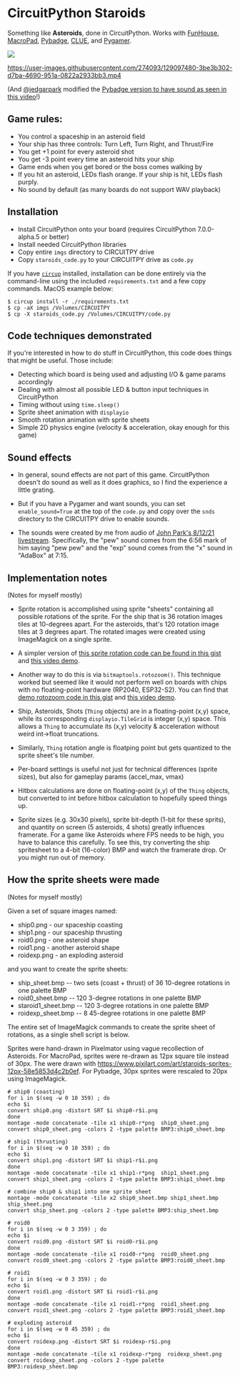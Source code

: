 # CircuitPython Staroids

Something like **Asteroids**, done in CircuitPython.
Works with [FunHouse](https://www.adafruit.com/product/4985),
[MacroPad](https://www.adafruit.com/product/5128),
[Pybadge](https://www.adafruit.com/product/4200),
[CLUE](https://www.adafruit.com/product/4500),
and [Pygamer](https://www.adafruit.com/product/4242).

<img src="./docs/staroids_family1.jpg" />

https://user-images.githubusercontent.com/274093/129097480-3be3b302-d7ba-4690-951a-0822a2933bb3.mp4

(And [@jedgarpark](https://github.com/jedgarpark) modified the [Pybadge version to have sound as seen in this video](https://www.youtube.com/watch?v=sC_fLp5CfTg)!)

## Game rules:

- You control a spaceship in an asteroid field
- Your ship has three controls: Turn Left, Turn Right, and Thrust/Fire
- You get +1 point for every asteroid shot
- You get -3 point every time an asteroid hits your ship
- Game ends when you get bored or the boss comes walking by
- If you hit an asteroid, LEDs flash orange. If your ship is hit, LEDs flash purply.
- No sound by default (as many boards do not support WAV playback)

## Installation

- Install CircuitPython onto your board (requires CircuitPython 7.0.0-alpha.5 or better)
- Install needed CircuitPython libraries
- Copy entire `imgs` directory to CIRCUITPY drive
- Copy `staroids_code.py` to your CIRCUITPY drive as `code.py`

If you have [`circup`](https://github.com/adafruit/circup) installed,
installation can be done entirely via the command-line
using the included `requirements.txt` and a few copy commands. MacOS example below:

```
$ circup install -r ./requirements.txt
$ cp -aX imgs /Volumes/CIRCUITPY
$ cp -X staroids_code.py /Volumes/CIRCUITPY/code.py
```

## Code techniques demonstrated

If you're interested in how to do stuff in CircuitPython, this code does things
that might be useful. Those include:
- Detecting which board is being used and adjusting I/O & game params accordingly
- Dealing with almost all possible LED & button input techniques in CircuitPython
- Timing without using `time.sleep()`
- Sprite sheet animation with `displayio`
- Smooth rotation animation with sprite sheets
- Simple 2D physics engine (velocity & acceleration, okay enough for this game)


## Sound effects

- In general, sound effects are not part of this game. CircuitPython doesn't do sound
as well as it does graphics, so I find the experience a little grating.

- But if you have a Pygamer and want sounds, you can set `enable_sound=True` at the top
of the `code.py` and copy over the `snds` directory to the CIRCUITPY drive to enable sounds.

- The sounds were created by me from audio of [John Park's 8/12/21 livestream](https://www.youtube.com/watch?v=EYGYTlM6usc).
Specifically, the "pew" sound comes from the 6:56 mark of him saying "pew pew"
and the "exp" sound comes from the "x" sound in "AdaBox" at 7:15.


## Implementation notes

(Notes for myself mostly)

- Sprite rotation is accomplished using sprite "sheets" containing all possible
rotations of the sprite. For the ship that is 36 rotation images tiles 
at 10-degrees apart. For the asteroids, that's 120 rotation image tiles
at 3 degrees apart. The rotated images were created using ImageMagick
on a single sprite.

- A simpler version of [this sprite rotation code can be found in this gist](https://gist.github.com/todbot/92373f93db9da0fca5ca4adee8d7d75b) and [this video demo](https://twitter.com/todbot/status/1423331295384399883).

- Another way to do this is via `bitmaptools.rotozoom()`. This technique worked but
seemed like it would not perform well on boards with chips with no floating-point
hardware (RP2040, ESP32-S2). You can find that [demo rotozoom code in this gist](https://gist.github.com/todbot/8b524daba51bd84c92799a2401324521)
and [this video demo](https://twitter.com/todbot/status/1423078302391037953).

- Ship, Asteroids, Shots (`Thing` objects) are in a floating-point (x,y) space,
while its corresponding `displayio.TileGrid` is integer (x,y) space. This allows
a `Thing` to accumulate its (x,y) velocity & acceleration without weird
int->float truncations.

- Similarly, `Thing` rotation angle is floatping point but gets quantized to the
sprite sheet's tile number.

- Per-board settings is useful not just for technical differences (sprite sizes),
but also for gameplay params (accel_max, vmax)

- Hitbox calculations are done on floating-point (x,y) of the `Thing` objects,
but converted to int before hitbox calculation to hopefully speed things up.

- Sprite sizes (e.g. 30x30 pixels), sprite bit-depth (1-bit for these sprits),
and quantity on screen (5 asteroids, 4 shots) greatly influences framerate.
For a game like Asteroids where FPS needs to be high, you have to balance this
carefully. To see this, try converting the ship spritesheet to a 4-bit
(16-color) BMP and watch the framerate drop. Or you might run out of memory.


## How the sprite sheets were made

(Notes for myself mostly)

Given a set of square images named:
- ship0.png - our spaceship coasting
- ship1.png - our spaceship thrusting
- roid0.png - one asteroid shape
- roid1.png - another asteroid shape
- roidexp.png - an exploding asteroid

and you want to create the sprite sheets:
- ship_sheet.bmp  -- two sets (coast + thrust) of 36 10-degree rotations in one palette BMP
- roid0_sheet.bmp -- 120 3-degree rotations in one palette BMP
- staroid1_sheet.bmp -- 120 3-degree rotations in one palette BMP
- roidexp_sheet.bmp -- 8 45-degree rotations in one palette BMP

The entire set of ImageMagick commands to create the sprite sheet of rotations,
as a single shell script is below.

Sprites were hand-drawn in Pixelmator using vague recollection of Asteroids.
For MacroPad, sprites were re-drawn as 12px square tile instead of 30px.
The were drawn with https://www.pixilart.com/art/staroids-sprites-12px-58e5853d4c2b0ef.
For Pybadge, 30px sprites were rescaled to 20px using ImageMagick.

```shell
# ship0 (coasting)
for i in $(seq -w 0 10 359) ; do
echo $i
convert ship0.png -distort SRT $i ship0-r$i.png
done
montage -mode concatenate -tile x1 ship0-r*png  ship0_sheet.png
convert ship0_sheet.png -colors 2 -type palette BMP3:ship0_sheet.bmp

# ship1 (thrusting)
for i in $(seq -w 0 10 359) ; do
echo $i
convert ship1.png -distort SRT $i ship1-r$i.png
done
montage -mode concatenate -tile x1 ship1-r*png  ship1_sheet.png
convert ship1_sheet.png -colors 2 -type palette BMP3:ship1_sheet.bmp

# combine ship0 & ship1 into one sprite sheet
montage -mode concatenate -tile x2 ship0_sheet.bmp ship1_sheet.bmp ship_sheet.png
convert ship_sheet.png -colors 2 -type palette BMP3:ship_sheet.bmp

# roid0
for i in $(seq -w 0 3 359) ; do  
echo $i
convert roid0.png -distort SRT $i roid0-r$i.png 
done
montage -mode concatenate -tile x1 roid0-r*png  roid0_sheet.png
convert roid0_sheet.png -colors 2 -type palette BMP3:roid0_sheet.bmp 

# roid1
for i in $(seq -w 0 3 359) ; do  
echo $i
convert roid1.png -distort SRT $i roid1-r$i.png 
done
montage -mode concatenate -tile x1 roid1-r*png  roid1_sheet.png
convert roid1_sheet.png -colors 2 -type palette BMP3:roid1_sheet.bmp 

# exploding asteroid
for i in $(seq -w 0 45 359) ; do 
echo $i
convert roidexp.png -distort SRT $i roidexp-r$i.png
done
montage -mode concatenate -tile x1 roidexp-r*png  roidexp_sheet.png
convert roidexp_sheet.png -colors 2 -type palette BMP3:roidexp_sheet.bmp

```

